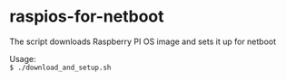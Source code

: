 # raspios-for-netboot
The script downloads Raspberry PI OS image and sets it up for netboot

Usage: \
```$ ./download_and_setup.sh```

